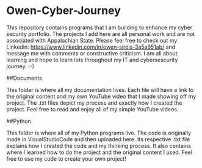 # Owen-Cyber-Journey

This repository contains programs that I am building to enhance my cyber security portfolio. The projects I add here are all personal work and are not associated with Appalachian State. Please feel free to check out my Linkedin: https://www.linkedin.com/in/owen-sirois-3a5a951ab/ and message me with comments or constructive criticism. I am all about learning and hope to learn lots throughout my IT and cybersescurity journey. :-)

##Documents

This folder is where all my documentation lives. Each file will have a link to the original content and my own YouTube video that I made showing off my project. The .txt files depict my process and exactly how I created the project. Feel free to read and enjoy all of my simple YouTube videos. 

##Python

This folder is where all of my Python programs live. The code is originally made in VisualStudioCode and then uploaded here. Its respective .txt file explains how I created the code and my thinking process. It also contains where I learned how to do the project and the original content I used. Feel free to use my code to create your own project!
